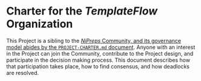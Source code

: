 # Charter for the *TemplateFlow* Organization

This Project is a sibling to the [*NiPreps* Community, and its governance model abides by the `PROJECT-CHARTER.md` document](https://raw.githubusercontent.com/nipreps/GOVERNANCE/main/org-docs/PROJECT-CHARTER.md).
Anyone with an interest in the Project can join the Community, contribute to the Project design, and participate in the decision making process. This document describes how that participation takes place, how to find consensus, and how deadlocks are resolved.
